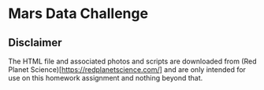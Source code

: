 # Mars Data Challenge

## Disclaimer

The HTML file and associated photos and scripts are downloaded from (Red Planet Science)[https://redplanetscience.com/] and are only intended for use on this homework assignment and nothing beyond that.